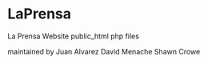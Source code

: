 LaPrensa
========

La Prensa Website public_html php files

maintained by 
Juan Alvarez
David Menache
Shawn Crowe


